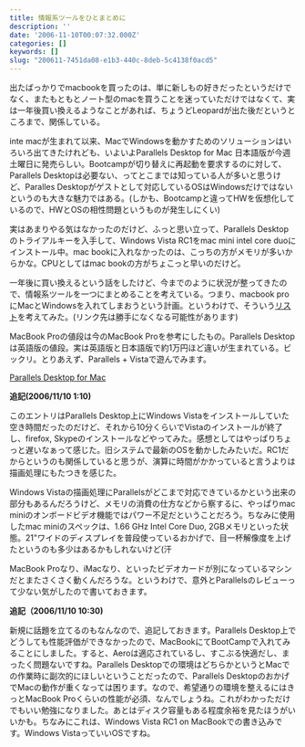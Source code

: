 ```yaml
---
title: 情報系ツールをひとまとめに
description: ''
date: '2006-11-10T00:07:32.000Z'
categories: []
keywords: []
slug: "200611-7451da08-e1b3-440c-8deb-5c4138f0acd5"
---
```

出たばっかりでmacbookを買ったのは、単に新しもの好きだったというだけでなく、またもともとノート型のmacを買うことを迷っていただけではなくて、実は一年後買い換えるようなことがあれば、ちょうどLeopardが出た後だというところまで、関係している。

inte macが生まれて以来、MacでWindowsを動かすためのソリューションはいろいろ出てきたけれども、いよいよParallels Desktop for Mac 日本語版が今週土曜日に発売らしい。Bootcampが切り替えに再起動を要求するのに対して、Parallels Desktopは必要ない、ってとこまでは知っている人が多いと思うけど、Paralles Desktopがゲストとして対応しているOSはWindowsだけではないというのも大きな魅力ではある。(しかも、Bootcampと違ってHWを仮想化しているので、HWとOSの相性問題というものが発生しにくい)

実はあまりやる気はなかったのだけど、ふっと思い立って、Parallels Desktopのトライアルキーを入手して、Windows Vista RC1をmac mini intel core duoにインストール中。mac bookに入れなかったのは、こっちの方がメモリが多いからかな。CPUとしてはmac bookの方がちょこっと早いのだけど。

一年後に買い換えるという話をしたけど、今までのように状況が整ってきたので、情報系ツールを一つにまとめることを考えている。つまり、macbook proにMacとWindowsを入れてしまおうという計画。というわけで、そういう[リスト](http://www.checkpad.jp/list/show/290639)を考えてみた。(リンク先は勝手になくなる可能性があります)

MacBook Proの値段は今のMacBook Proを参考にしたもの。Parallels Desktopは英語版の値段。実は英語版と日本語版で約1万円ほど違いが生まれている。ビックリ。とりあえず、Parallels + Vistaで遊んでみます。

[Parallels Desktop for Mac](http://www.amazon.co.jp/exec/obidos/ASIN/B000IOF63E/mrchildrenonl-22/)

**追記(2006/11/10 1:10)**  
  
このエントリはParallels Desktop上にWindows Vistaをインストールしていた空き時間だったのだけど、それから10分くらいでVistaのインストールが終了し、firefox, Skypeのインストールなどやってみた。感想としてはやっぱりちょっと遅いなぁって感じた。旧システムで最新のOSを動かしたみたいだ。RC1だからというのも関係していると思うが、演算に時間がかかっていると言うよりは描画処理にもたつきを感じた。  
  
Windows Vistaの描画処理にParallelsがどこまで対応できているかという出来の部分もあるんだろうけど、メモリの消費の仕方などから察するに、やっぱりmac miniのオンボードビデオ機能ではパワー不足だということだろう。ちなみに使用したmac miniのスペックは、1.66 GHz Intel Core Duo, 2GBメモリといった状態。21"ワイドのディスプレイを普段使っているおかげで、目一杯解像度を上げたというのも多少はあるかもしれないけど(汗  
  
MacBook Proなり、iMacなり、といったビデオカードが別になっているマシンだとまたさくさく動くんだろうな。というわけで、意外とParallelsのレビューって少ない気がしたので書いておきます。

**追記（2006/11/10 10:30)**  
  
新規に話題を立てるのもなんなので、追記しておきます。Parallels Desktop上でどうしても性能評価ができなかったので、MacBookにてBootCampで入れてみることにしました。すると、Aeroは適応されているし、すこぶる快適だし、まったく問題ないですね。Parallels Desktopでの環境はどちらかというとMacでの作業時に副次的にほしいということだったので、Parallels DesktopのおかげでMacの動作が重くなっては困ります。なので、希望通りの環境を整えるにはきっとMacBook Proくらいの性能が必須、なんでしょうね。これがわかっただけでもいい勉強になりました。あとはディスク容量もある程度余裕を見たほうがいいかも。ちなみにこれは、Windows Vista RC1 on MacBookでの書き込みです。Windows VistaっていいOSですね。